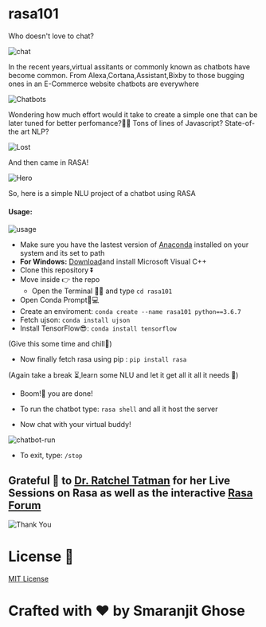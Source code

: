 # rasa101

Who doesn't love to chat?

![chat](https://media.giphy.com/media/3og0IMVPaqrnGfBnZm/giphy.gif)

In the recent years,virtual assitants or commonly known as chatbots have become common. From Alexa,Cortana,Assistant,Bixby to those bugging ones in an E-Commerce website chatbots are everywhere

![Chatbots](https://media.giphy.com/media/400He9KsCbdgYt2N7N/giphy.gif)

Wondering how much effort would it take to create a simple one that can be later tuned for better perfomance?🤔🤔
Tons of lines of Javascript? State-of-the art NLP?

![Lost](https://media.giphy.com/media/L3pfVwbsJbrk4/giphy.gif)

And then came in RASA!

![Hero](https://media.giphy.com/media/eIUpSyzwGp0YhAMTKr/giphy.gif)

So, here is a simple NLU project of a chatbot using RASA

#### Usage: 

![usage](https://media.giphy.com/media/H2SiDhuGVJRWU/giphy.gif)

- Make sure you have the lastest version of [Anaconda](https://www.anaconda.com/distribution/) installed on your system and its set to path
- **For Windows:** [Download](https://support.microsoft.com/en-us/help/2977003/the-latest-supported-visual-c-downloads)and install Microsoft Visual C++
- Clone this repository ⏬
- Move inside 👉 the repo 
    - Open the Terminal 👩‍💻 and type ```cd rasa101```
- Open Conda Prompt🐍💻
- Create an enviroment: ```conda create --name rasa101 python==3.6.7 ```
- Fetch ujson: ```conda install ujson```
- Install TensorFlow😎: ```conda install tensorflow```

(Give this some time and chill🍻)

- Now finally fetch rasa using pip : ```pip install rasa```

(Again take a break ⏳,learn some NLU and let it get all it all it needs 🔨)

- Boom!🧨 you are done!

- To run the chatbot type: ```rasa shell``` and all it host the server

- Now chat with your virtual buddy!

![chatbot-run](https://media.giphy.com/media/l3vRjRWRn66Kjm3Ic/giphy.gif)

- To exit, type: ```/stop```


## Grateful 🙏 to [Dr. Ratchel Tatman](http://www.rctatman.com/) for her Live Sessions on Rasa as well as the interactive [Rasa Forum](https://forum.rasa.com/)

![Thank You](https://media.giphy.com/media/AeWoyE3ZT90YM/giphy.gif)

# License 📜

[MIT License](https://github.com/smaranjitghose/rasa101/blob/master/LICENSE)

# **Crafted with ❤ by Smaranjit Ghose**



